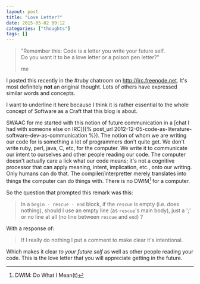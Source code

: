 ```yaml
---
layout: post
title: "Love Letter?"
date: 2015-05-02 09:12
categories: ["thoughts"]
tags: []
---
```


<blockquote>
<p>"Remember this: Code is a letter you write your future self.<br>
Do you want it to be a love letter or a poison pen letter?"</p>
<footer>me</footer>
</blockquote>

I posted this recently in the #ruby chatroom on
<http://irc.freenode.net>. It's most definitely **not** an original
thought. Lots of others have expressed similar words and concepts.

I want to underline it here because I think it is rather essential to
the whole concept of Software as a Craft that this blog is about.

SWAAC for me started with this notion of future communication in a
[chat I had with someone else on IRC]({% post_url 2012-12-05-code-as-literature-software-dev-as-communication %}).
The notion of whom we are writing our code for is something a lot of
programmers don't quite get. We don't write ruby, perl, java, C, etc,
for the computer. We write it to communicate our intent to ourselves
and other people reading our code. The computer doesn't actually care
a lick what our code means; it's not a cognitive processor that can
apply meaning, intent, implication, etc., onto our writing. Only
humans can do that. The compiler/interpretter merely translates into
things the computer can do things with. There is no DWIM[^1] for a
computer.

[^1]: DWIM: Do What I Mean(t)

So the question that prompted this remark was this:

> In a `begin - rescue - end` block, if the `rescue` is empty (i.e. does
> nothing), should I use an empty line (as `rescue`'s main body), just a
> ';' or no line at all (no line between `rescue` and `end`) ?

With a response of:

> If I really do nothing I put a comment to make clear it's intentional.

Which makes it clear *to your future self* as well as other people
reading your code. This is the love letter that you will appreciate
getting in the future.
